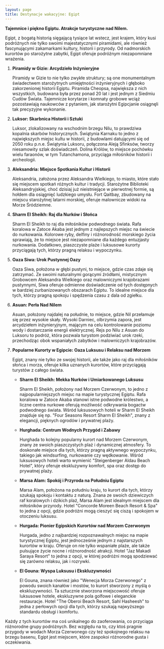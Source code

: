 ```yaml
---
layout: page
title: Destynacje wakacyjne: Egipt
---
```


**Tajemnice i piękno Egiptu. Atrakcje turystyczne nad Nilem.**

Egipt, z bogatą historią sięgającą tysiące lat wstecz, jest krajem, który kusi podróżnych nie tylko swoimi majestatycznymi piramidami, ale również fascynującymi zakamarkami kultury, historii i przyrody. Od nadmorskich kurortów po starożytne zabytki, Egipt oferuje podróżnym niezapomniane wrażenia.

1. **Piramidy w Gizie: Arcydzieło Inżynieryjne**

   Piramidy w Gizie to nie tylko zwykłe struktury; są one monumentalnym świadectwem starożytnych umiejętności inżynieryjnych i głęboko zakorzenionej historii Egiptu. Piramida Cheopsa, największa z nich wszystkich, budowana była przez ponad 20 lat i jest jednym z Siedmiu Cudów Świata. Tajemnicze korytarze i komnaty grobowe wciąż pozostawiają naukowców z pytaniem, jak starożytni Egipcjanie osiągnęli tak precyzyjne wykonanie.

2. **Luksor: Skarbnica Historii i Sztuki**

   Luksor, zlokalizowany na wschodnim brzegu Nilu, to prawdziwa kopalnia skarbów historycznych. Świątynia Karnaku to jedno z największych miejsc kultu w historii, z budowlami datującymi się od 2050 roku p.n.e. Świątynia Luksoru, połączona Aleją Sfinksów, tworzy niesamowity szlak doświadczeń. Dolina Królów, to miejsce pochówku wielu faraonów, w tym Tutanchamona, przyciąga miłośników historii i archeologii.

3. **Aleksandria: Miejsce Spotkania Kultur i Historii**

   Aleksandria, założona przez Aleksandra Wielkiego, to miasto, które stało się miejscem spotkań różnych kultur i tradycji. Starożytne Biblioteki Aleksandryjskiej, choć dzisiaj już nieistniejące w pierwotnej formie, są hołdem dla osiągnięć ludzkiego umysłu. Fort Qaitbay, zbudowany na miejscu starożytnej latarni morskiej, oferuje malownicze widoki na Morze Śródziemne.

4. **Sharm El Sheikh: Raj dla Nurków i Słońca**

   Sharm El Sheikh to raj dla miłośników podwodnego świata. Rafa koralowa w Zatoce Akaba jest jednym z najlepszych miejsc na świecie do nurkowania. Kolorowe ryby, delfiny i różnorodność morskiego życia sprawiają, że to miejsce jest niezapomniane dla każdego entuzjasty nurkowania. Dodatkowo, piaszczyste plaże i luksusowe kurorty przyciągają tych, którzy pragną relaksu i wypoczynku.

5. **Oaza Siwa: Urok Pustynnej Oazy**

   Oaza Siwa, położona w głębi pustyni, to miejsce, gdzie czas zdaje się zatrzymać. Ze swoimi naturalnymi gorącymi źródłami, mistycznym Grobowcem Aleksandra Wielkiego oraz malowniczymi krajobrazami pustynnymi, Siwa oferuje odmienne doświadczenie od tych dostępnych w bardziej zurbanizowanych obszarach Egiptu. To idealne miejsce dla tych, którzy pragną spokoju i spędzenia czasu z dala od zgiełku.

6. **Asuan: Perła Nad Nilem**

   Asuan, położony najdalej na południe, to miejsce, gdzie Nil przełamuje się przez wysokie skały. Wysoki Darniec, olbrzymia zapora, jest arcydziełem inżynieryjnym, mającym na celu kontrolowanie poziomu wody i dostarczanie energii elektrycznej. Rejs po Nilu z Asuan do Luksoru to podróż, która pozwala turystom podziwiać urok rzeki, przechodząc obok wspaniałych zabytków i malowniczych krajobrazów.

7. **Popularne Kurorty w Egipcie: Oaza Luksusu i Relaksu nad Morzem**

   Egipt, znany nie tylko ze swojej historii, ale także jako raj dla miłośników słońca i morza, oferuje kilka uznanych kurortów, które przyciągają turystów z całego świata.

   - **Sharm El Sheikh: Mekka Nurków i Umiarkowanego Luksusu**
   
      Sharm El Sheikh, położony nad Morzem Czerwonym, to jedno z najpopularniejszych miejsc na mapie turystycznej Egiptu. Rafa koralowa w Zatoce Akaba stanowi istne podwodne królestwo, a liczne centra nurkowe oferują możliwość odkrywania bogactw podwodnego świata. Wśród luksusowych hoteli w Sharm El Sheikh znajduje się np. "Four Seasons Resort Sharm El Sheikh", znany z elegancji, pięknych ogrodów i prywatnej plaży.

   - **Hurghada: Centrum Wodnych Przygód i Zabawy**
   
      Hurghada to kolejny popularny kurort nad Morzem Czerwonym, znany ze swoich piaszczystych plaż i dynamicznej atmosfery. To doskonałe miejsce dla tych, którzy pragną aktywnego wypoczynku, takiego jak windsurfing, nurkowanie czy wędkowanie. Wśród luksusowych hoteli warto wymienić "Steigenberger Aldau Beach Hotel", który oferuje ekskluzywny komfort, spa oraz dostęp do prywatnej plaży.

   - **Marsa Alam: Spokój i Przyroda na Południu Egiptu**
   
      Marsa Alam, położona na południu kraju, to kurort dla tych, którzy szukają spokoju i kontaktu z naturą. Znana ze swoich dziewiczych raf koralowych i dzikich plaż, Marsa Alam jest idealnym miejscem dla miłośników przyrody. Hotel "Concorde Moreen Beach Resort & Spa" to jedna z opcji, gdzie podróżni mogą cieszyć się ciszą i spokojem w otoczeniu luksusu.

   - **Hurgada: Pionier Egipskich Kurortów nad Morzem Czerwonym**
   
      Hurgada, jedno z najbardziej rozpoznawalnych miejsc na mapie turystycznej Egiptu, jest jednocześnie jednym z najstarszych kurortów w kraju. Oferuje on nie tylko wspaniałe plaże, ale także pulsujące życie nocne i różnorodność atrakcji. Hotel "Jaz Makadi Saraya Resort" to jedna z opcji, w której podróżni mogą spodziewać się zarówno relaksu, jak i rozrywki.

   - **El Gouna: Wyspa Luksusu i Ekskluzywności**
   
      El Gouna, znana również jako "Wenecja Morza Czerwonego" z powodu swoich kanałów i mostów, to kurort stworzony z myślą o ekskluzywności. Ta sztucznie stworzona miejscowość oferuje luksusowe hotele, ekskluzywne pola golfowe i eleganckie restauracje. Hotel "The Oberoi Beach Resort, Sahl Hasheesh" to jedna z perłowych opcji dla tych, którzy szukają najwyższego standardu obsługi i komfortu.

Każdy z tych kurortów ma coś unikalnego do zaoferowania, co przyciąga różnorodne grupy podróżnych. Bez względu na to, czy ktoś pragnie przygody w wodach Morza Czerwonego czy też spokojnego relaksu na brzegu basenu, Egipt jest miejscem, które zaspokoi różnorodne gusta i oczekiwania.

